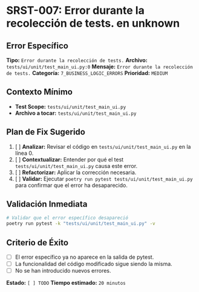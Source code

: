 # SRST-007: Error durante la recolección de tests. en unknown

## Error Específico
**Tipo:** `Error durante la recolección de tests.`
**Archivo:** `tests/ui/unit/test_main_ui.py:0`
**Mensaje:** `Error durante la recolección de tests.`
**Categoría:** `7_BUSINESS_LOGIC_ERRORS`
**Prioridad:** `MEDIUM`

## Contexto Mínimo
- **Test Scope:** `tests/ui/unit/test_main_ui.py`
- **Archivo a tocar:** `tests/ui/unit/test_main_ui.py`

## Plan de Fix Sugerido
1. [ ] **Analizar:** Revisar el código en `tests/ui/unit/test_main_ui.py` en la línea 0.
2. [ ] **Contextualizar:** Entender por qué el test `tests/ui/unit/test_main_ui.py` causa este error.
3. [ ] **Refactorizar:** Aplicar la corrección necesaria.
4. [ ] **Validar:** Ejecutar `poetry run pytest tests/ui/unit/test_main_ui.py` para confirmar que el error ha desaparecido.

## Validación Inmediata
```bash
# Validar que el error específico desapareció
poetry run pytest -k "tests/ui/unit/test_main_ui.py" -v
```

## Criterio de Éxito
- [ ] El error específico ya no aparece en la salida de pytest.
- [ ] La funcionalidad del código modificado sigue siendo la misma.
- [ ] No se han introducido nuevos errores.

**Estado:** `[ ] TODO`
**Tiempo estimado:** `20 minutos`
